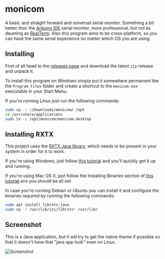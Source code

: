 # monicom

A basic and straight forward and universal serial monitor. Something a bit
better than the [Arduino IDE](https://www.arduino.cc/en/Main/Software)
serial monitor, more professional, but not as daunting as
[RealTerm](https://realterm.sourceforge.io/). Also this program aims to be
cross-platform, so you can have the same serial experience no matter which
OS you are using.


## Installing

First of all head to the [releases page](https://github.com/nathanpc/monicom/releases) and download the latest `zip` release and unpack it.

To install this program on Windows simply put it somewhere permanent like the `Program Files` folder and create a shortcut to the `monicom.exe` executable in your Start Menu.

If you're running Linux just run the following commands:

```bash
sudo cp -r ~/Downloads/monicom/ /opt
cd /usr/share/applications
sudo ln -s /opt/monicom/monicom.desktop
```


## Installing RXTX

This project uses the [RXTX Java library](http://rxtx.qbang.org/wiki/index.php/Main_Page), which needs to be present in your system in order for it to work.

If you're using Windows, just follow [this tutorial](http://rxtx.qbang.org/wiki/index.php/Installation_for_Windows) and you'll quickly get it up and running.

If you're using Mac OS X, just follow the Installing Binaries section of [this tutorial](http://rxtx.qbang.org/wiki/index.php/Installation_on_MacOS_X) ans you should be all set.

In case you're running Debian or Ubuntu you can install it and configure the binaries required by running the following commands:

```bash
sudo apt install librxtx-java
sudo cp -r /usr/lib/jni/librxtx* /usr/lib/
```


## Screenshot

This is a Java application, but it will try to get the native theme if possible so that it doesn't have that "java app look" even on Linux.

![Screenshot](https://i.imgur.com/6WrIgEF.png)

